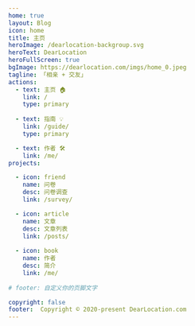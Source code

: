 ```yaml
---
home: true
layout: Blog
icon: home
title: 主页
heroImage: /dearlocation-backgroup.svg
heroText: DearLocation
heroFullScreen: true
bgImage: https://dearlocation.com/imgs/home_0.jpeg
tagline: 「相亲 + 交友」
actions:
  - text: 主页 🏠
    link: /
    type: primary
    
  - text: 指南 💡
    link: /guide/
    type: primary

  - text: 作者 🛠
    link: /me/
projects:

  - icon: friend
    name: 问卷
    desc: 问卷调查
    link: /survey/

  - icon: article
    name: 文章
    desc: 文章列表
    link: /posts/
	 
  - icon: book
    name: 作者
    desc: 简介
    link: /me/
	 
# footer: 自定义你的页脚文字

copyright: false
footer:  Copyright © 2020-present DearLocation.com
---
```



